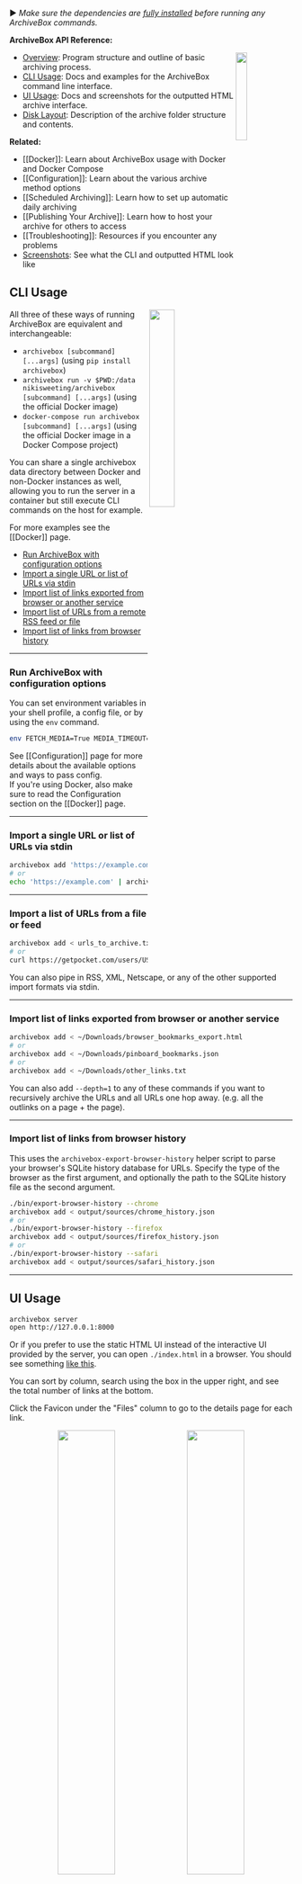 ▶️ *Make sure the dependencies are [fully installed](https://github.com/pirate/ArchiveBox/wiki/Install) before running any ArchiveBox commands.*

**ArchiveBox API Reference:**

<img src="https://i.imgur.com/aQZZcku.png" width="20%" align="right"/> 

 - [Overview](#Overview): Program structure and outline of basic archiving process.
 - [CLI Usage](#CLI-Usage): Docs and examples for the ArchiveBox command line interface.
 - [UI Usage](#UI-Usage): Docs and screenshots for the outputted HTML archive interface.
 - [Disk Layout](#Disk-Layout): Description of the archive folder structure and contents.

**Related:**
 - [[Docker]]: Learn about ArchiveBox usage with Docker and Docker Compose
 - [[Configuration]]: Learn about the various archive method options
 - [[Scheduled Archiving]]: Learn how to set up automatic daily archiving
 - [[Publishing Your Archive]]: Learn how to host your archive for others to access
 - [[Troubleshooting]]: Resources if you encounter any problems
 - [Screenshots](https://github.com/pirate/ArchiveBox#Screenshots): See what the CLI and outputted HTML look like


## CLI Usage

<img src="https://i.imgur.com/biVfFYr.png" width="30%" align="right">

All three of these ways of running ArchiveBox are equivalent and interchangeable:

- `archivebox [subcommand] [...args]` (using `pip install archivebox`)
- `archivebox run -v $PWD:/data nikisweeting/archivebox [subcommand] [...args]` (using the official Docker image)
- `docker-compose run archivebox [subcommand] [...args]` (using the official Docker image in a Docker Compose project)

You can share a single archivebox data directory between Docker and non-Docker instances as well, allowing you to run the server in a container but still execute CLI commands on the host for example.

For more examples see the [[Docker]] page.

 - [Run ArchiveBox with configuration options](#Run-ArchiveBox-with-configuration-options)
 - [Import a single URL or list of URLs via stdin](#Import-a-single-URL-or-list-of-URLs-via-stdin)
 - [Import list of links exported from browser or another service](#Import-list-of-links-exported-from-browser-or-another-service)
 - [Import list of URLs from a remote RSS feed or file](#Import-list-of-URLs-from-a-remote-RSS-feed-or-file)
 - [Import list of links from browser history](#Import-list-of-links-from-browser-history)

---

### Run ArchiveBox with configuration options
You can set environment variables in your shell profile, a config file, or by using the `env` command.

```bash
env FETCH_MEDIA=True MEDIA_TIMEOUT=500 ./archive ...
```
See [[Configuration]] page for more details about the available options and ways to pass config.  
If you're using Docker, also make sure to read the Configuration section on the [[Docker]] page.

---

### Import a single URL or list of URLs via stdin
```bash
archivebox add 'https://example.com'
# or
echo 'https://example.com' | archivebox add
```

---
### Import a list of URLs from a file or feed
```bash
archivebox add < urls_to_archive.txt
# or
curl https://getpocket.com/users/USERNAME/feed/all | archivebox add
```
You can also pipe in RSS, XML, Netscape, or any of the other supported import formats via stdin.

---

### Import list of links exported from browser or another service

```bash
archivebox add < ~/Downloads/browser_bookmarks_export.html
# or
archivebox add < ~/Downloads/pinboard_bookmarks.json
# or
archivebox add < ~/Downloads/other_links.txt
```

You can also add `--depth=1` to any of these commands if you want to recursively archive the URLs and all URLs one hop away. (e.g. all the outlinks on a page + the page).

---

### Import list of links from browser history

This uses the `archivebox-export-browser-history` helper script to parse your browser's SQLite history database for URLs.
Specify the type of the browser as the first argument, and optionally the path to the SQLite history file as the second argument.

```bash
./bin/export-browser-history --chrome
archivebox add < output/sources/chrome_history.json
# or
./bin/export-browser-history --firefox
archivebox add < output/sources/firefox_history.json
# or
./bin/export-browser-history --safari
archivebox add < output/sources/safari_history.json
```

---

## UI Usage

```bash
archivebox server
open http://127.0.0.1:8000
```

Or if you prefer to use the static HTML UI instead of the interactive UI provided by the server,
you can open `./index.html` in a browser.  You should see something [like this](https://archive.sweeting.me).

You can sort by column, search using the box in the upper right, and see the total number of links at the bottom.

Click the Favicon under the "Files" column to go to the details page for each link. 

<div align="center">
<img src="https://i.imgur.com/52RjhUM.png" width="45%">
<img src="https://i.imgur.com/Gg9sTyq.png" width="45%">
</div>

## Disk Layout

The `OUTPUT_DIR` folder (usually whatever folder you run `archivebox` in), contains the UI HTML and archived data with the structure outlined below.

```yaml
 - output/
   - index.sqlite3        # Main index of all archived URLs
   - index.json           # Redundant JSON version of the same main index
   - index.html           # Redundant static HTML version of the same main index

   - archive/
      - 155243135/        # Archived links are stored in folders by timestamp
         - index.json     # Index/details page for individual archived link
         - index.html

         # Archive method outputs:
         - warc/          
         - media/
         - git/
         ...

   - sources/             # Each imported URL list is saved as a copy here
      - getpocket.com-1552432264.txt
      - stdin-1552291774.txt
      ...

   - static/              # Staticfiles for the archive UI
   - robots.txt
```

### Large Archives

I've found it takes about an hour to download 1000 articles, and they'll take up roughly 1GB.  
Those numbers are from running it single-threaded on my i5 machine with 50mbps down.  YMMV.  

Storage requirements go up immensely if you're using `FETCH_MEDIA=True` and are archiving many pages with audio & video.

You can run it in parallel by manually splitting your URLs into separate chunks:
```bash
archivebox add < urls_chunk_1.txt &
archivebox add < urls_chunk_2.txt &
archivebox add < urls_chunk_3.txt &
```
Users have reported running it with 50k+ bookmarks with success (though it will take more RAM while running).

If you already imported a huge list of bookmarks and want to import only new
bookmarks, you can use the `ONLY_NEW` environment variable. This is useful if
you want to import a bookmark dump periodically and want to skip broken links
which are already in the index.
